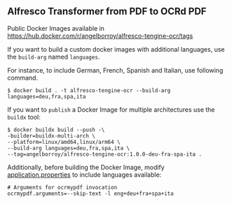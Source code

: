 ## Alfresco Transformer from PDF to OCRd PDF

Public Docker Images available in https://hub.docker.com/r/angelborroy/alfresco-tengine-ocr/tags

If you want to build a custom docker images with additional languages, use the `build-arg` named `languages`.

For instance, to include German, French, Spanish and Italian, use following command.

```
$ docker build . -t alfresco-tengine-ocr --build-arg languages=deu,fra,spa,ita
```

If you want to `publish` a Docker Image for multiple architectures use the `buildx` tool:

```
$ docker buildx build --push -\
-builder=buildx-multi-arch \
--platform=linux/amd64,linux/arm64 \
--build-arg languages=deu,fra,spa,ita \
--tag=angelborroy/alfresco-tengine-ocr:1.0.0-deu-fra-spa-ita .
```

Additionally, before building the Docker Image, modify [application.properties](src/main/resources/application.properties) to include languages available:

```
# Arguments for ocrmypdf invocation
ocrmypdf.arguments=--skip-text -l eng+deu+fra+spa+ita
```